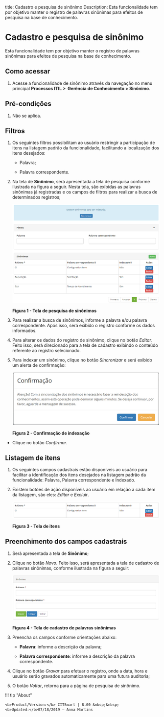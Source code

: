 title: Cadastro e pesquisa de sinônimo
Description: Esta funcionalidade tem por objetivo manter o registro de palavras sinônimas para efeitos de pesquisa na base de conhecimento.

# Cadastro e pesquisa de sinônimo

Esta funcionalidade tem por objetivo manter o registro de palavras sinônimas
para efeitos de pesquisa na base de conhecimento.

Como acessar
------------

1.  Acesse a funcionalidade de sinônimo através da navegação no menu
    principal **Processos ITIL >  Gerência de Conhecimento > Sinônimo**.

Pré-condições
------------

1.  Não se aplica.

Filtros
-------

1.  Os seguintes filtros possibilitam ao usuário restringir a participação de
    itens na listagem padrão da funcionalidade, facilitando a localização dos
    itens desejados:

    -   Palavra;

    -   Palavra correspondente.

1.  Na tela de **Sinônimo**, será apresentada a tela de pesquisa conforme
    ilustrada na figura a seguir. Nesta tela, são exibidas as palavras sinônimas
    já registradas e os campos de filtros para realizar a busca de determinados
    registros;

    ![Criar](images/synonym-1.png)

    **Figura 1 - Tela de pesquisa de sinônimos**

1.  Para realizar a busca de sinônimos, informe a palavra e/ou palavra
    correspondente. Após isso, será exibido o registro conforme os dados
    informados.

2.  Para alterar os dados do registro de sinônimo, clique no botão *Editar*.
    Feito isso, será direcionado para a tela de cadastro exibindo o conteúdo
    referente ao registro selecionado.

3.  Para indexar um sinônimo, clique no botão *Sincronizar* e será exibido um
    alerta de confirmação:

    ![Criar](images/synonym-2.png)

    **Figura 2 - Confirmação de indexação**

-   Clique no botão *Confirmar*.

Listagem de itens
----------------

1.  Os seguintes campos cadastrais estão disponíveis ao usuário para facilitar a
    identificação dos itens desejados na listagem padrão da
    funcionalidade: Palavra, Palavra correspondente e Indexado.

2.  Existem botões de ação disponíveis ao usuário em relação a cada item da
    listagem, são eles: *Editar* e *Excluir*.

    ![Criar](images/synonym-3.png)

    **Figura 3 - Tela de itens**

Preenchimento dos campos cadastrais
----------------------------------

1.  Será apresentada a tela de **Sinônimo**;

2.  Clique no botão *Novo*. Feito isso, será apresentada a tela de cadastro de
    palavras sinônimas, conforme ilustrada na figura a seguir:

    ![Criar](images/synonym-4.png)

    **Figura 4 - Tela de cadastro de palavras sinônimas**

1.  Preencha os campos conforme orientações abaixo:

    -   **Palavra**: informe a descrição da palavra;

    -   **Palavra correspondente**: informe a descrição da palavra correspondente.

1.  Clique no botão *Gravar* para efetuar o registro, onde a data, hora e
    usuário serão gravados automaticamente para uma futura auditoria;

2.  O botão *Voltar*, retorna para a página de pesquisa de sinônimo.


!!! tip "About"

    <b>Product/Version:</b> CITSmart | 8.00 &nbsp;&nbsp;
    <b>Updated:</b>07/18/2019 – Anna Martins
